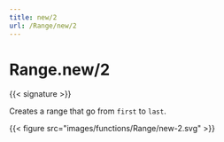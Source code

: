 ```yaml
---
title: new/2
url: /Range/new/2
---
```


# Range.new/2

{{< signature >}}

Creates a range that go from `first` to `last`.

{{< figure src="images/functions/Range/new-2.svg" >}}
